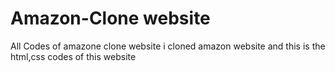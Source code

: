 # Amazon-Clone website
All Codes of amazone clone website 
i cloned amazon website and this is the html,css codes of this website
